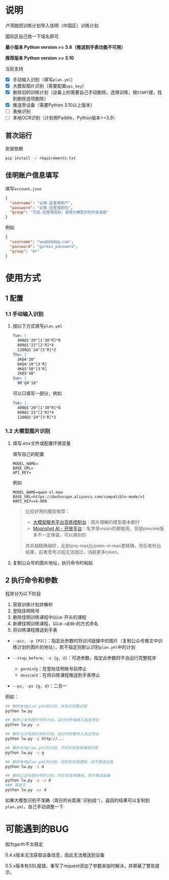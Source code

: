 # 说明

卢湾跑团训练计划导入佳明（中国区）训练计划

国际区自己改一下域名即可

**最小版本 Python version >= 3.8（推送到手表功能不可用）**

**推荐版本 Python version >= 3.10**

当前支持

- [x] 手动输入识别（填写`plan.yml`)
- [x] 大模型图片识别（需要配置`api_key`）
- [x] 删除旧的训练计划（设备上的需要自己手动删除，选择训练，按`START`键，找到删除选项删除）
- [x] 推送至设备（需要Python 3.10以上版本）
- [ ] 表格识别
- [ ] 本地OCR识别（计划用Paddle，Python版本>=3.9）

## 首次运行

安装依赖

```bash
pip install -r requirements.txt
```

## 佳明账户信息填写

填写`account.json`

```json
{
  "username": "必填-这里填账户",
  "password": "必填-这里填密码",
  "group": "可选-这里填组别，调用大模型识别时会选取"
}
```

例如

```json
{
  "username": "wwqkbb@qq.com",
  "password": "garmin_password",
  "group": "A+"
}
```

# 使用方式

## 1 配置

### 1.1 手动输入识别

1. 按以下方式填写`plan.yml`

    ```yaml
    Tue: |
      400@1'20"[1'30"R]*8
      800@1'22"[2'R]*4
      1200@1'24"[3'R]*2
    Thu: |
      2K@4'20"
      6K@4'10"[3'R]
      4K@3'50"[3'R]
      2K@3'40"
    Sun: |
      90'@4'10"
    ```

    可以只填写一部分，例如

    ```yaml
    Tue: |
      400@1'20"[1'30"R]*8
      800@1'22"[2'R]*4
      1200@1'24"[3'R]*2
    ```

### 1.2 大模型图片识别

1. 填写.env文件或配置环境变量

    填写自己的配置
    ```dotenv
    MODEL_NAME=
    BASE_URL=
    API_KEY=
    ```

    例如

    ```dotenv
    MODEL_NAME=qwen-vl-max
    BASE_URL=https://dashscope.aliyuncs.com/compatible-mode/v1
    #API_KEY=sk-000
    ```

    > 比较好用的模型推荐：
    >
    > - [大模型服务平台百炼控制台](https://bailian.console.aliyun.com/?tab=model#/model-market?capabilities=["IU"]&z_type_={"capabilities"%3A"array"})：图片理解的模型基本都行
    > - [Moonshot AI - 开放平台](https://platform.moonshot.cn/docs/introduction)：名字带vision的都能用，但是preview版本不一定保留，可以换别的
    >
    > 并非越精确越好，比如qvq-max比qwen-vl-max更精确，但后者秒出结果，前者思考过程无法跳过，消耗更多token。

2. 复制公众号的图片地址，执行命令时粘贴

## 2 执行命令和参数

程序分为以下阶段

1. 获取训练计划并解析
2. 登陆佳明账号
3. 删除佳明训练课程中以`LW-`开头的课程
4. 新建佳明训练课程，以`LW-<星期>`的方式命名
5. 将训练课程推送到手表

- `--pic, -p [PIC]`：指定此参数时将访问链接中的图片（复制公众号推文中训练计划的图片的地址），若不指定则默认识别`plan.yml`中的计划

- `--stop_before, -s {g, d}`：可选参数，指定此参数时不会运行完整程序
  - `garmin`/`g`：在登陆佳明账号前停止
  - `device`/`d`：在将训练课程推送到手表停止

- `--ps, -ps {g, d}`：二合一

例如：

```bash
## 解析本地plan.yml的计划，并执行完整过程
python lw.py

## 解析公众号图片中的计划，运行时终端输入指定地址
python lw.py -p

## 解析公众号图片中的计划，运行时参数传入指定地址
python lw.py -p http://... 

## 解析本地plan.yml的计划，不同步到佳明课程训练
python lw.py -s g

## 解析本地plan.yml的计划，同步到佳明课程，但不推送设备
python lw.py -s d

## 解析公众号图片中的计划，同步到佳明课程，但不推送设备
python lw.py -p -s d
### 等效于
python lw.py -ps d
```

如果大模型识别不准确（周日的长距离`'`识别成`"`），返回的结果可以复制到`plan.yml`，自己手动调整一下

# 可能遇到的BUG

因为garth不太稳定

0.4.x版本无法获取设备信息，因此无法推送到设备

0.5.x版本有SSL报错，重写了request添加了参数来临时解决，并屏蔽了警告提示。

